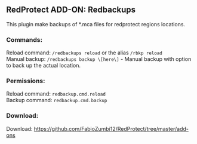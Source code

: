 ## RedProtect ADD-ON: Redbackups

This plugin make backups of *.mca files for redprotect regions locations.

### Commands:

Reload command: `/redbackups reload` or the alias `/rbkp reload`  
Manual backup: `/redbackups backup \[here\]` - Manual backup with option to back up the actual location.

### Permissions:

Reload command: `redbackup.cmd.reload`  
Backup command: `redbackup.cmd.backup`

### Download:

Download: https://github.com/FabioZumbi12/RedProtect/tree/master/add-ons